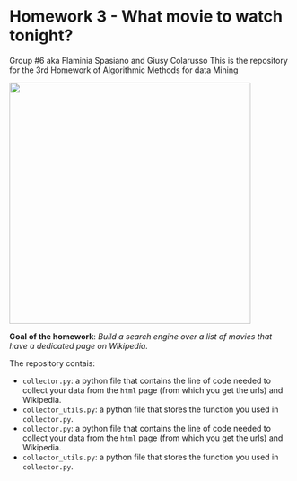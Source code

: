 # Homework 3 - What movie to watch tonight?
Group #6 aka Flaminia Spasiano and Giusy Colarusso
This is the repository for the 3rd Homework of Algorithmic Methods for data Mining

<p align="left">
<img src="https://d3c1jucybpy4ua.cloudfront.net/data/63462/big_picture/popcorn.jpg?1567006493" height=430 
</p>
  
 **Goal of the homework**: *Build a search engine over a list of movies that have a dedicated page on Wikipedia.*
 
 The repository contais:
 * `collector.py`: a python file that contains the line of code needed to collect your data from the `html` page (from which you get the urls) and Wikipedia.
* `collector_utils.py`: a python file that stores the function you used in `collector.py`.
* `collector.py`: a python file that contains the line of code needed to collect your data from the `html` page (from which you get the urls) and Wikipedia.
* `collector_utils.py`: a python file that stores the function you used in `collector.py`.
